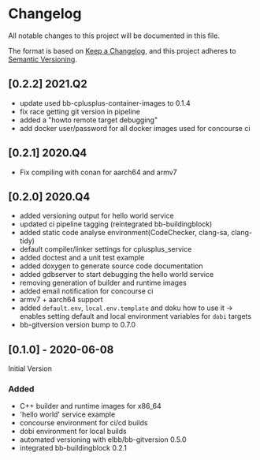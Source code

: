 # Changelog

All notable changes to this project will be documented in this file.

The format is based on [Keep a Changelog](https://keepachangelog.com/en/1.0.0/),
and this project adheres to [Semantic Versioning](https://semver.org/spec/v2.0.0.html).

## [0.2.2] 2021.Q2

-  update used bb-cplusplus-container-images to 0.1.4
-  fix race getting git version in pipeline
-  added a "howto remote target debugging"
-  add docker user/password for all docker images used for concourse ci

## [0.2.1] 2020.Q4

-  Fix compiling with conan for aarch64 and armv7

## [0.2.0] 2020.Q4

-  added versioning output for hello world service
-  updated ci pipeline tagging (reintegrated bb-buildingblock)
-  added static code analyse environment(CodeChecker, clang-sa, clang-tidy)
-  default compiler/linker settings for cplusplus_service
-  added doctest and a unit test example
-  added doxygen to generate source code documentation
-  added gdbserver to start debugging the hello world service
-  removing generation of builder and runtime images
-  added email notification for concourse ci
-  armv7 + aarch64 support
-  added `default.env`, `local.env.template` and doku how to use it -> enables setting default and local environment variables for `dobi` targets
-  bb-gitversion version bump to 0.7.0

## [0.1.0] - 2020-06-08

Initial Version

### Added

-   C++ builder and runtime images for x86_64
-   'hello world' service example
-   concourse environment for ci/cd builds
-   dobi environment for local builds
-   automated versioning with elbb/bb-gitversion 0.5.0
-   integrated bb-buildingblock 0.2.1
